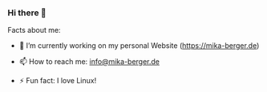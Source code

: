 ### Hi there 👋

<!--
**mika-berger/mika-berger** is a ✨ _special_ ✨ repository because its `README.md` (this file) appears on your GitHub profile.
-->

Facts about me:

- 🔭 I’m currently working on my personal Website (https://mika-berger.de)

- 📫 How to reach me: info@mika-berger.de

- ⚡ Fun fact: I love Linux!

